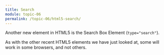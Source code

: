```yaml
---
title: Search
module: topic-06
permalink: /topic-06/html5-search/
---
```


<div class="divider-heading"></div>

Another new element in HTML5 is the Search Box Element (`type="search"`).

As with the other recent HTML5 elements we have just looked at, some will work in some browsers, and not others.


<div class="codepen-embed">
  <p data-height="300" data-theme-id="30567" data-slug-hash="jGaWvZ" data-default-tab="html,result" data-user="Media-Ed-Online" data-embed-version="2" data-pen-title="Topic-05: New HTML5 Elements, Pt. 4" class="codepen"></p>
</div>
